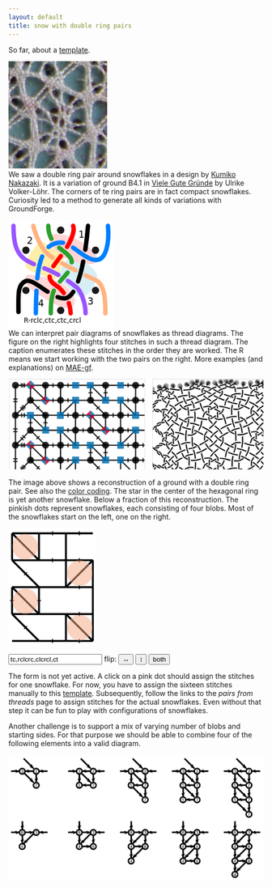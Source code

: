 ```yaml
---
layout: default
title: snow with double ring pairs
---
```


So far, about a [template].

![sample](sample.png?align=left)  
We saw a double ring pair around snowflakes in a design by [Kumiko Nakazaki].
It is a variation of ground B4.1 in [Viele Gute Gründe] by Ulrike Volker-Löhr.
The corners of te ring pairs are in fact compact snowflakes.
Curiosity led to a method to generate all kinds of variations with GroundForge.

![pairs as threads for a snowflake](blobs.png?align=right)  
We can interpret pair diagrams of snowflakes as thread diagrams.
The figure on the right highlights four stitches in such a thread diagram.
The caption enumerates these stitches in the order they are worked.
The R means we start working with the two pairs on the right.
More examples (and explanations) on [MAE-gf](/MAE-gf/docs/snow-stitches/#examples).

![img.png](capture-of-double-ring-pair.png)  

The image above shows a reconstruction of a ground with a double ring pair.
See also the [color coding](/GroundForge-help/color-rules).
The star in the center of the hexagonal ring is yet another snowflake.
Below a fraction of this reconstruction. The pinkish dots represent snowflakes, each consisting of four blobs.
Most of the snowflakes start on the left, one on the right.

![capture-extract.svg](capture-extract.svg)

<form>
<input value="tc,rclcrc,clcrcl,ct" spellcheck="false">
flip:
<button>&harr;</button> 
<button>&varr;</button> 
<button>both</button> 
</form>

The form is not yet active. A click on a pink dot should assign the stitches for one snowflake.
For now, you have to assign the sixteen stitches manually to this [template].
Subsequently, follow the links to the _pairs from threads_ page to assign stitches for the actual snowflakes.
Even without that step it can be fun to play with configurations of snowflakes.

Another challenge is to support a mix of varying number of blobs and starting sides.
For that purpose we should be able to combine four of the following elements into a valid diagram.

![](plaits.svg)

[Kumiko Nakazaki]: https://www.librarything.com/work/27350193
[Viele Gute Gründe]: https://www.librarything.com/work/2331526/book/11899122
[reconstruction]: https://d-bl.github.io/GroundForge/stitches?patchWidth=11&patchHeight=10&footside=b,-,b,-&tile=3217,1783,3248,1731,&headside=7,8,-,c&shiftColsSW=0&shiftRowsSW=4&shiftColsSE=4&shiftRowsSE=2&m1=llctt&e1=ctc&d1=rc&c1=tc&b1=lcrclc&a1=rrctt&m2=llctt&e2=ctc&d2=cr&c2=crclcr&b2=ct&e3=lc&d3=ctc&c3=cr&b3=ctc&a3=rrctt&m4=llctt&e4=cl&d4=ctc&c4=ctc&b4=lc&droste2=
[template]: https://d-bl.github.io/GroundForge/stitches.html?patchWidth=11&patchHeight=10&footside=b,-,b,-&tile=3217,1783,3248,1731,&headside=7,8,-,c&shiftColsSW=0&shiftRowsSW=4&shiftColsSE=4&shiftRowsSE=2&m1=llctt&e1=ctc&d1=ctc&c1=ctc&b1=ctc&a1=rrctt&m2=llctt&e2=ctc&d2=ctc&c2=ctc&b2=ctc&e3=ctc&d3=ctc&c3=ctc&b3=ctc&a3=rrctt&m4=llctt&e4=ctc&d4=ctc&c4=ctc&b4=ctc

